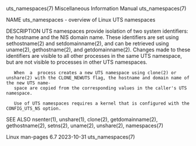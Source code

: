 uts_namespaces(7)					       Miscellaneous Information Manual						     uts_namespaces(7)

NAME
       uts_namespaces - overview of Linux UTS namespaces

DESCRIPTION
       UTS  namespaces	provide isolation of two system identifiers: the hostname and the NIS domain name.  These identifiers are set using sethostname(2) and
       setdomainname(2), and can be retrieved using uname(2), gethostname(2), and getdomainname(2).  Changes made to these  identifiers	 are  visible  to  all
       other processes in the same UTS namespace, but are not visible to processes in other UTS namespaces.

       When  a	process creates a new UTS namespace using clone(2) or unshare(2) with the CLONE_NEWUTS flag, the hostname and domain name of the new UTS name‐
       space are copied from the corresponding values in the caller's UTS namespace.

       Use of UTS namespaces requires a kernel that is configured with the CONFIG_UTS_NS option.

SEE ALSO
       nsenter(1), unshare(1), clone(2), getdomainname(2), gethostname(2), setns(2), uname(2), unshare(2), namespaces(7)

Linux man-pages 6.7							  2023-10-31							     uts_namespaces(7)
